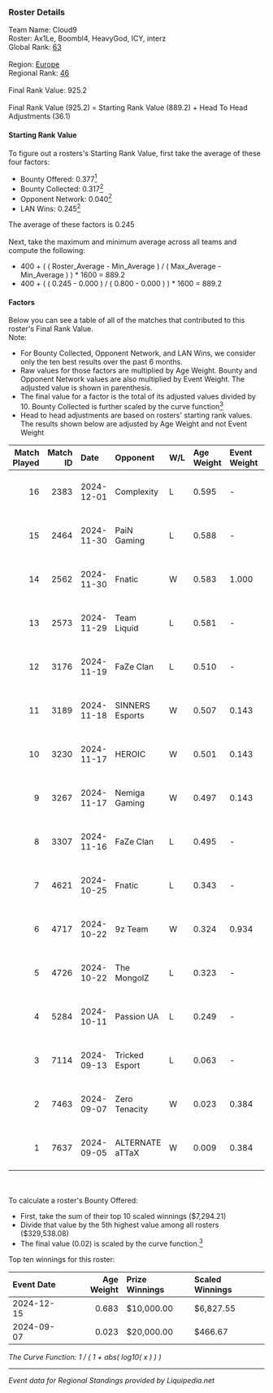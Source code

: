 ### Roster Details<br />
Team Name: Cloud9<br />
Roster: Ax1Le, Boombl4, HeavyGod, ICY, interz<br />
Global Rank: [63](../standings_global.md)<br />
<br />
Region: [Europe]( ../standings_europe.md)<br />
Regional Rank: [46]( ../standings_europe.md)<br />
<br />
Final Rank Value:  925.2<br />
<br />
Final Rank Value (925.2) = Starting Rank Value (889.2) + Head To Head Adjustments (36.1)<br />

#### Starting Rank Value<br />
To figure out a rosters's Starting Rank Value, first take the average of these four factors:<br />
- Bounty Offered: 0.377[<sup>1</sup>](#table2)
- Bounty Collected: 0.317[<sup>2</sup>](#table1)
- Opponent Network: 0.040[<sup>2</sup>](#table1)
- LAN Wins: 0.245[<sup>2</sup>](#table1)

The average of these factors is 0.245<br />
<br />
Next, take the maximum and minimum average across all teams and compute the following:<br />
- 400 + ( ( Roster_Average - Min_Average ) / ( Max_Average - Min_Average ) ) * 1600 = 889.2
- 400 + ( ( 0.245 - 0.000 ) / ( 0.800 - 0.000 ) ) * 1600 = 889.2


#### Factors<br />
Below you can see a table of all of the matches that contributed to this roster's Final Rank Value.<br />
Note:<br />

- For Bounty Collected, Opponent Network, and LAN Wins, we consider only the ten best results over the past 6 months.
- Raw values for those factors are multiplied by Age Weight. Bounty and Opponent Network values are also multiplied by Event Weight. The adjusted value is shown in parenthesis.
- The final value for a factor is the total of its adjusted values divided by 10. Bounty Collected is further scaled by the curve function[<sup>3</sup>](#curveFunction)
- Head to head adjustments are based on rosters' starting rank values. The results shown below are adjusted by Age Weight and not Event Weight
<span id="table1"></span><br />


| Match Played | Match ID | Date       | Opponent        | W/L | Age Weight | Event Weight | Bounty Collected | Opponent Network | LAN Wins  | H2H Adj. | Roster                                |
| -: | -: | :- | :- | :- | :- | :- | :- | :- | :- | -: | :- |
|           16 |     2383 | 2024-12-01 | Complexity      | L   | 0.595      | -            | -                | -                | -         |    -4.22 | Ax1Le, Boombl4, HeavyGod, ICY, interz |
|           15 |     2464 | 2024-11-30 | PaiN Gaming     | L   | 0.588      | -            | -                | -                | -         |    -0.47 | Ax1Le, Boombl4, HeavyGod, ICY, interz |
|           14 |     2562 | 2024-11-30 | Fnatic          | W   | 0.583      | 1.000        | 0.072 (0.042)    | 0.459 (0.268)    | 1 (0.583) |    12.83 | Ax1Le, Boombl4, HeavyGod, ICY, interz |
|           13 |     2573 | 2024-11-29 | Team Liquid     | L   | 0.581      | -            | -                | -                | -         |    -0.63 | Ax1Le, Boombl4, HeavyGod, ICY, interz |
|           12 |     3176 | 2024-11-19 | FaZe Clan       | L   | 0.510      | -            | -                | -                | -         |    -0.07 | Ax1Le, Boombl4, HeavyGod, ICY, interz |
|           11 |     3189 | 2024-11-18 | SINNERS Esports | W   | 0.507      | 0.143        | 0.027 (0.002)    | 0.446 (0.032)    | 1 (0.507) |     8.43 | Ax1Le, Boombl4, HeavyGod, ICY, interz |
|           10 |     3230 | 2024-11-17 | HEROIC          | W   | 0.501      | 0.143        | 0.131 (0.009)    | 0.401 (0.029)    | 1 (0.501) |    11.74 | Ax1Le, Boombl4, HeavyGod, ICY, interz |
|            9 |     3267 | 2024-11-17 | Nemiga Gaming   | W   | 0.497      | 0.143        | 0.176 (0.012)    | 0.345 (0.024)    | 1 (0.497) |    10.88 | Ax1Le, Boombl4, HeavyGod, ICY, interz |
|            8 |     3307 | 2024-11-16 | FaZe Clan       | L   | 0.495      | -            | -                | -                | -         |    -0.05 | Ax1Le, Boombl4, HeavyGod, ICY, interz |
|            7 |     4621 | 2024-10-25 | Fnatic          | L   | 0.343      | -            | -                | -                | -         |    -3.00 | Ax1Le, Boombl4, HeavyGod, ICY, interz |
|            6 |     4717 | 2024-10-22 | 9z Team         | W   | 0.324      | 0.934        | 0.015 (0.005)    | 0.119 (0.036)    | 0 (0.000) |     3.63 | Ax1Le, Boombl4, HeavyGod, ICY, interz |
|            5 |     4726 | 2024-10-22 | The MongolZ     | L   | 0.323      | -            | -                | -                | -         |    -0.03 | Ax1Le, Boombl4, HeavyGod, ICY, interz |
|            4 |     5284 | 2024-10-11 | Passion UA      | L   | 0.249      | -            | -                | -                | -         |    -2.34 | Ax1Le, Boombl4, HeavyGod, ICY, interz |
|            3 |     7114 | 2024-09-13 | Tricked Esport  | L   | 0.063      | -            | -                | -                | -         |    -1.16 | Ax1Le, Boombl4, HeavyGod, ICY, interz |
|            2 |     7463 | 2024-09-07 | Zero Tenacity   | W   | 0.023      | 0.384        | 0.028 (0.000)    | 0.684 (0.006)    | 0 (0.000) |     0.34 | Ax1Le, Boombl4, HeavyGod, ICY, interz |
|            1 |     7637 | 2024-09-05 | ALTERNATE aTTaX | W   | 0.009      | 0.384        | 0.021 (0.000)    | 0.552 (0.002)    | 0 (0.000) |     0.17 | Ax1Le, Boombl4, HeavyGod, ICY, interz |

<br />
<span id="table2"></span><br />
To calculate a roster's Bounty Offered:<br />

- First, take the sum of their top 10 scaled winnings ($7,294.21)
- Divide that value by the 5th highest value among all rosters ($329,538.08)
- The final value (0.02) is scaled by the curve function.[<sup>3</sup>](#curveFunction)

Top ten winnings for this roster:<br />

| Event Date | Age Weight | Prize Winnings | Scaled Winnings |
| :- | -: | :- | :- |
| 2024-12-15 |      0.683 | $10,000.00     | $6,827.55       |
| 2024-09-07 |      0.023 | $20,000.00     | $466.67         |


<span id="curveFunction"></span>_The Curve Function: 1 / ( 1 + abs( log10( x ) ) )_<br />

---
_Event data for Regional Standings provided by Liquipedia.net_<br />
